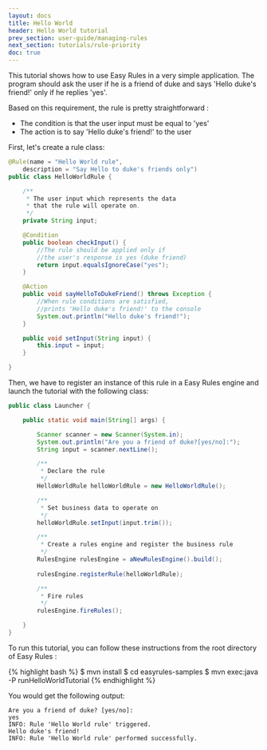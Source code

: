 ```yaml
---
layout: docs
title: Hello World
header: Hello World tutorial
prev_section: user-guide/managing-rules
next_section: tutorials/rule-priority
doc: true
---
```


This tutorial shows how to use Easy Rules in a very simple application.
 The program should ask the user if he is a friend of duke and says 'Hello duke's friend!' only if he replies 'yes'.

Based on this requirement, the rule is pretty straightforward :

* The condition is that the user input must be equal to 'yes'
* The action is to say 'Hello duke's friend!' to the user

First, let's create a rule class:

```java
@Rule(name = "Hello World rule",
    description = "Say Hello to duke's friends only")
public class HelloWorldRule {

    /**
     * The user input which represents the data
     * that the rule will operate on.
     */
    private String input;

    @Condition
    public boolean checkInput() {
        //The rule should be applied only if
        //the user's response is yes (duke friend)
        return input.equalsIgnoreCase("yes");
    }

    @Action
    public void sayHelloToDukeFriend() throws Exception {
        //When rule conditions are satisfied,
        //prints 'Hello duke's friend!' to the console
        System.out.println("Hello duke's friend!");
    }

    public void setInput(String input) {
        this.input = input;
    }

}
```

Then, we have to register an instance of this rule in a Easy Rules engine and launch the tutorial with the following class:

```java
public class Launcher {

    public static void main(String[] args) {

        Scanner scanner = new Scanner(System.in);
        System.out.println("Are you a friend of duke?[yes/no]:");
        String input = scanner.nextLine();

        /**
         * Declare the rule
         */
        HelloWorldRule helloWorldRule = new HelloWorldRule();

        /**
         * Set business data to operate on
         */
        helloWorldRule.setInput(input.trim());

        /**
         * Create a rules engine and register the business rule
         */
        RulesEngine rulesEngine = aNewRulesEngine().build();
        
        rulesEngine.registerRule(helloWorldRule);

        /**
         * Fire rules
         */
        rulesEngine.fireRules();

    }
}
```

To run this tutorial, you can follow these instructions from the root directory of Easy Rules :

{% highlight bash %}
$ mvn install
$ cd easyrules-samples
$ mvn exec:java -P runHelloWorldTutorial
{% endhighlight %}

You would get the following output:

```
Are you a friend of duke? [yes/no]:
yes
INFO: Rule 'Hello World rule' triggered.
Hello duke's friend!
INFO: Rule 'Hello World rule' performed successfully.
```

